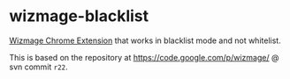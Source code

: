 wizmage-blacklist
=================

[Wizmage Chrome Extension](https://chrome.google.com/webstore/detail/wizmage-image-blocker/ifoggbfaoakkojipahnplnbfnhhhnmlp?hl=en) that works in blacklist mode and not whitelist.

This is based on the repository at https://code.google.com/p/wizmage/ @ svn commit `r22`.
